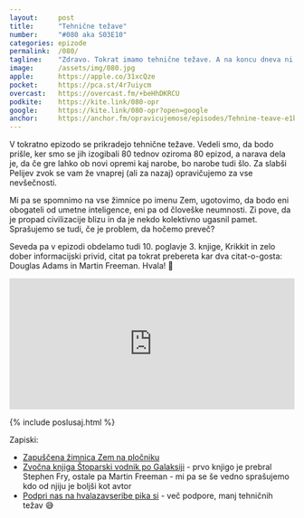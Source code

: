 ```yaml
---
layout: 	post
title:  	"Tehnične težave"
number: 	"#080 aka S03E10"
categories:	epizode
permalink:	/080/
tagline: 	"Zdravo. Tokrat imamo tehnične težave. A na koncu dneva ni nič hujšega in epizodo pripeljemo do konca. Za nastali zvok se opravičujemo."
image:		/assets/img/080.jpg
apple:		https://apple.co/31xcQze
pocket:		https://pca.st/4r7uiycm
overcast:	https://overcast.fm/+beHhDKRCU
podkite:	https://kite.link/080-opr
google:		https://kite.link/080-opr?open=google
anchor:		https://anchor.fm/opravicujemose/episodes/Tehnine-teave-e1b9lmq
---
```


V tokratno epizodo se prikradejo tehnične težave. Vedeli smo, da bodo prišle, ker smo se jih izogibali 80 tednov oziroma 80 epizod, a narava dela je, da če gre lahko ob novi opremi kaj narobe, bo narobe tudi šlo. Za slabši Pelijev zvok se vam že vnaprej (ali za nazaj) opravičujemo za vse nevšečnosti. 

Mi pa se spomnimo na vse žimnice po imenu Zem, ugotovimo, da bodo eni obogateli od umetne inteligence, eni pa od človeške neumnosti. Zi pove, da je propad civilizacije blizu in da je nekdo kolektivno ugasnil pamet. Sprašujemo se tudi, če je problem, da hočemo preveč? 

Seveda pa v epizodi obdelamo tudi 10. poglavje 3. knjige, Krikkit in zelo dober informacijski privid, citat pa tokrat prebereta kar dva citat-o-gosta: Douglas Adams in Martin Freeman. Hvala! 🙏 

<iframe src="https://open.spotify.com/embed/episode/2hM6u72vtWDEQTAQtmer7S?utm_source=generator" width="100%" height="232" frameBorder="0" allowfullscreen="" allow="autoplay; clipboard-write; encrypted-media; fullscreen; picture-in-picture"></iframe> 

{% include poslusaj.html %}

Zapiski:
- [Zapuščena žimnica Zem na pločniku](https://www.flickr.com/photos/50780708@N02/32117912732/)
- [Zvočna knjiga Štoparski vodnik po Galaksiji](https://amzn.to/334BFDu) - prvo knjigo je prebral Stephen Fry, ostale pa Martin Freeman - mi pa se še vedno sprašujemo kdo od njiju je boljši kot avtor 
- [Podpri nas na hvalazavseribe pika si](https://hvalazavseribe.si/#-podpri-nas) - več podpore, manj tehničnih težav 😅